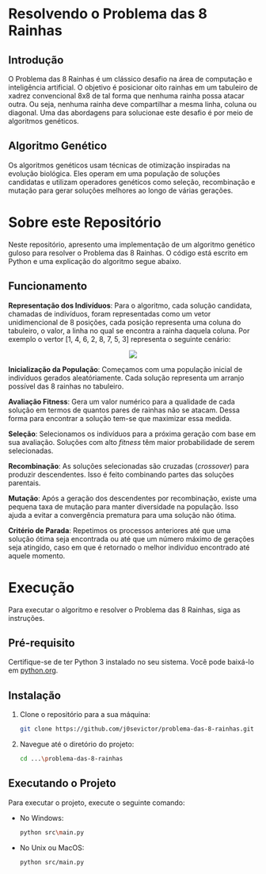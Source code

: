 # Resolvendo o Problema das 8 Rainhas

## Introdução

O Problema das 8 Rainhas é um clássico desafio na área de computação e inteligência artificial. O objetivo é posicionar oito rainhas em um tabuleiro de xadrez convencional 8x8 de tal forma que nenhuma rainha possa atacar outra. Ou seja, nenhuma rainha deve compartilhar a mesma linha, coluna ou diagonal. Uma das abordagens para solucionae este desafio é por meio de algoritmos genéticos.

## Algoritmo Genético

Os algoritmos genéticos usam técnicas de otimização inspiradas na evolução biológica. Eles operam em uma população de soluções candidatas e utilizam operadores genéticos como seleção, recombinação e mutação para gerar soluções melhores ao longo de várias gerações.

# Sobre este Repositório

Neste repositório, apresento uma implementação de um algoritmo genético guloso para resolver o Problema das 8 Rainhas. O código está escrito em Python e uma explicação do algoritmo segue abaixo.

## Funcionamento

**Representação dos Indivíduos**: Para o algoritmo, cada solução candidata, chamadas de indivíduos, foram representadas como um vetor unidimencional de 8 posições, cada posição representa uma coluna do tabuleiro, o valor, a linha no qual se encontra a rainha daquela coluna. Por exemplo o vertor [1, 4, 6, 2, 8, 7, 5, 3] representa o seguinte cenário:

<p align="center">
  <img src="https://github.com/j0sevictor/problema-das-8-rainhas/assets/56090571/31c32fc5-e587-4654-891d-d4c765bb4a30">
</p>

**Inicialização da População**: Começamos com uma população inicial de indivíduos gerados aleatóriamente. Cada solução representa um arranjo possível das 8 rainhas no tabuleiro.

**Avaliação Fitness**: Gera um valor numérico para a qualidade de cada solução em termos de quantos pares de rainhas não se atacam. Dessa forma para encontrar a solução tem-se que maximizar essa medida.

**Seleção**: Selecionamos os indivíduos para a próxima geração com base em sua avaliação. Soluções com alto *fitness* têm maior probabilidade de serem selecionadas.

**Recombinação**: As soluções selecionadas são cruzadas (*crossover*) para produzir descendentes. Isso é feito combinando partes das soluções parentais.

**Mutação**: Após a geração dos descendentes por recombinação, existe uma pequena taxa de mutação para manter diversidade na população. Isso ajuda a evitar a convergência prematura para uma solução não ótima.

**Critério de Parada**: Repetimos os processos anteriores até que uma solução ótima seja encontrada ou até que um número máximo de gerações seja atingido, caso em que é retornado o melhor indivíduo encontrado até aquele momento.

# Execução

Para executar o algoritmo e resolver o Problema das 8 Rainhas, siga as instruções.

## Pré-requisito

Certifique-se de ter Python 3 instalado no seu sistema. Você pode baixá-lo em <a href="https://www.python.org/downloads/" target="_blank">python.org</a>.

## Instalação

1. Clone o repositório para a sua máquina:

   ```bash
   git clone https://github.com/j0sevictor/problema-das-8-rainhas.git
   ```
2. Navegue até o diretório do projeto:

   ```bash
   cd ...\problema-das-8-rainhas
   ```

## Executando o Projeto

Para executar o projeto, execute o seguinte comando:

- No Windows:
  ```bash
  python src\main.py
  ```
- No Unix ou MacOS:
  ```bash
  python src/main.py
  ```
